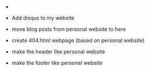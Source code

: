 - 

- Add disqus to my website

- move blog posts from personal website to here
- create 404.html webpage (based on personal website)

- make the header like personal website
- make the footer like personal website